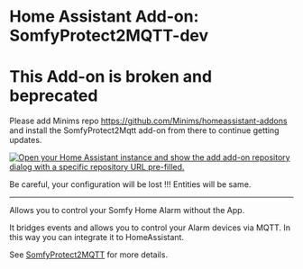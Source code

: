# Home Assistant Add-on: SomfyProtect2MQTT-dev

# This Add-on is broken and beprecated 

Please add Minims repo https://github.com/Minims/homeassistant-addons and install the SomfyProtect2Mqtt add-on from there to continue getting updates.

[![Open your Home Assistant instance and show the add add-on repository dialog with a specific repository URL pre-filled.](https://my.home-assistant.io/badges/supervisor_add_addon_repository.svg)](https://my.home-assistant.io/redirect/supervisor_add_addon_repository/?repository_url=https%3A%2F%2Fgithub.com%2FMinims%2Fhomeassistant-addons)

Be careful, your configuration will be lost !!!
Entities will be same.

*************************************************************************************

Allows you to control your Somfy Home Alarm without the App.

It bridges events and allows you to control your Alarm devices via MQTT.
In this way you can integrate it to HomeAssistant.

See [SomfyProtect2MQTT] for more details.

[SomfyProtect2MQTT]: https://github.com/Minims/SomfyProtect2MQTT